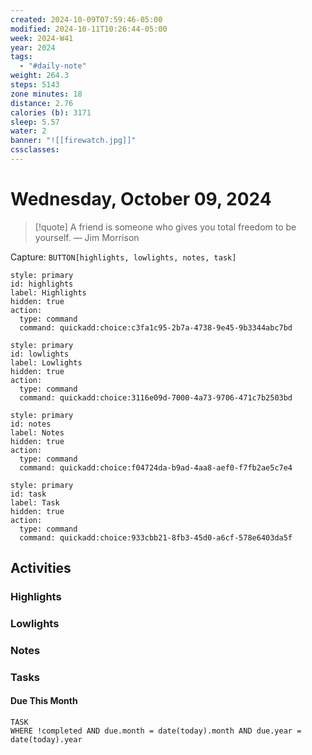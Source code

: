 ```yaml
---
created: 2024-10-09T07:59:46-05:00
modified: 2024-10-11T10:26:44-05:00
week: 2024-W41
year: 2024
tags:
  - "#daily-note"
weight: 264.3
steps: 5143
zone minutes: 18
distance: 2.76
calories (b): 3171
sleep: 5.57
water: 2
banner: "![[firewatch.jpg]]"
cssclasses: 
---
```

# Wednesday, October 09, 2024

> [!quote] A friend is someone who gives you total freedom to be yourself.
> — Jim Morrison

Capture: `BUTTON[highlights, lowlights, notes, task]`

```meta-bind-button
style: primary
id: highlights
label: Highlights
hidden: true
action:
  type: command
  command: quickadd:choice:c3fa1c95-2b7a-4738-9e45-9b3344abc7bd
```

```meta-bind-button
style: primary
id: lowlights
label: Lowlights
hidden: true
action:
  type: command
  command: quickadd:choice:3116e09d-7000-4a73-9706-471c7b2503bd
```

```meta-bind-button
style: primary
id: notes
label: Notes
hidden: true
action:
  type: command
  command: quickadd:choice:f04724da-b9ad-4aa8-aef0-f7fb2ae5c7e4
```

```meta-bind-button
style: primary
id: task
label: Task
hidden: true
action:
  type: command
  command: quickadd:choice:933cbb21-8fb3-45d0-a6cf-578e6403da5f
```

## Activities

### Highlights
 
### Lowlights

### Notes

### Tasks

#### Due This Month

```dataview
TASK
WHERE !completed AND due.month = date(today).month AND due.year = date(today).year
```